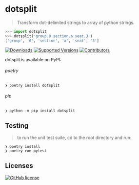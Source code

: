 # dotsplit
> Transform dot-delimited strings to array of python strings.

```python
>>> import dotsplit
>>> dotsplit('group.0.section.a.seat.3')
['group', '0', 'section', 'a', 'seat', '3']
```

[![Downloads](https://pepy.tech/badge/dotsplit/month)](https://pepy.tech/project/dotsplit/month)
[![Supported Versions](https://img.shields.io/pypi/pyversions/dotsplit.svg)](https://pypi.org/project/dotsplit)
[![Contributors](https://img.shields.io/github/contributors/wilmoore/dotsplit.svg)](https://github.com/wilmoore/dotsplit.py/graphs/contributors)

dotsplit is available on PyPI:
###### poetry
```console
❯ poetry install dotsplit
```
###### pip
```console
❯ python -m pip install dotsplit
```

## Testing
> to run the unit test suite, cd to the root directory and run:

```
❯ poetry install
❯ poetry run pytest
```

## Licenses

[![GitHub license](https://img.shields.io/github/license/wilmoore/dotsplit.svg)](https://github.com/wilmoore/dotsplit.py/blob/master/license)
